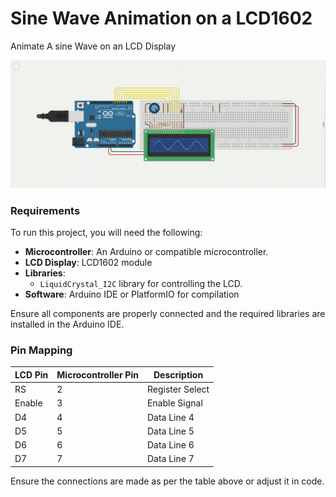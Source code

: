 # Sine Wave Animation on a LCD1602
Animate A sine Wave on an LCD Display

![Schematic Diagram](Schematic_Diagram.gif)

### Requirements

To run this project, you will need the following:

- **Microcontroller**: An Arduino or compatible microcontroller.
- **LCD Display**: LCD1602 module
- **Libraries**:
    - `LiquidCrystal_I2C` library for controlling the LCD.
- **Software**: Arduino IDE or PlatformIO for compilation

Ensure all components are properly connected and the required libraries are installed in the Arduino IDE.


### Pin Mapping

| **LCD Pin** | **Microcontroller Pin** | **Description**       |
|-------------|-------------------------|-----------------------|
| RS          | 2                       | Register Select       |
| Enable      | 3                       | Enable Signal         |
| D4          | 4                       | Data Line 4           |
| D5          | 5                       | Data Line 5           |
| D6          | 6                       | Data Line 6           |
| D7          | 7                       | Data Line 7           |

Ensure the connections are made as per the table above or adjust it in code.


